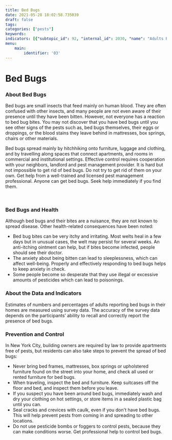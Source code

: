 ```yaml
---
title: Bed Bugs
date: 2021-05-28 18:02:58.735039
draft: false
tags: 
categories: ["pests"]
keywords: 
indicators: [{"subtopic_id": 92, "internal_id": 2030, "name": "Adults Reporting Bed Bugs in their Home", "URL": "https://a816-dohbesp.nyc.gov/IndicatorPublic/VisualizationData.aspx?id=2030,719b87,92,Summarize"}]
menu:
    main:
        identifier: '03'
---
```

# Bed Bugs
### About Bed Bugs


Bed bugs are small insects that feed mainly on human blood. They are often confused with other insects, and many people are not even aware of their presence until they have been bitten. However, not everyone has a reaction to bed bug bites. You may not discover that you have bed bugs until you see other signs of the pests such as, bed bugs themselves, their eggs or droppings, or the blood stains they leave behind in mattresses, box springs, chairs or other materials.


Bed bugs spread mainly by hitchhiking onto furniture, luggage and clothing, and by travelling along spaces that connect apartments, and rooms in commercial and institutional settings. Effective control requires cooperation with your neighbors, landlord and pest management provider. It is hard but not impossible to get rid of bed bugs. Do not try to get rid of them on your own. Get help from a well-trained and licensed pest management professional. Anyone can get bed bugs. Seek help immediately if you find them.


 


### Bed Bugs and Health


  
 Although bed bugs and their bites are a nuisance, they are not known to spread disease. Other health-related consequences have been noted:


* Bed bug bites can be very itchy and irritating. Most welts heal in a few days but in unusual cases, the welt may persist for several weeks. An anti-itching ointment can help, but if bites become infected, people should see their doctor.
* The anxiety about being bitten can lead to sleeplessness, which can affect well-being. Properly and effectively responding to bed bugs helps to keep anxiety in check.
* Some people become so desperate that they use illegal or excessive amounts of pesticides which can lead to poisonings.


### About the Data and Indicators


  
Estimates of numbers and percentages of adults reporting bed bugs in their homes are measured using survey data. The accuracy of the survey data depends on the participants’ ability to recall and correctly report the presence of bed bugs.   
  



### Prevention and Control


  
In New York City, building owners are required by law to provide apartments free of pests, but residents can also take steps to prevent the spread of bed bugs:


* Never bring bed frames, mattresses, box springs or upholstered furniture found on the street into your home, and check all used or rented furniture for bed bugs.
* When traveling, inspect the bed and furniture. Keep suitcases off the floor and bed, and inspect them before you leave.
* If you suspect you have been around bed bugs, immediately wash and dry your clothing on hot settings, or store items in a sealed plastic bag until you can.
* Seal cracks and crevices with caulk, even if you don't have bed bugs. This will help prevent pests from coming in and spreading to other locations.
* Do not use pesticide bombs or foggers to control pests, because they can make conditions worse. Get professional help to control bed bugs.

